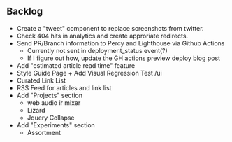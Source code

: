 ## Backlog

- Create a "tweet" component to replace screenshots from twitter.
- Check 404 hits in analytics and create approriate redirects.
- Send PR/Branch information to Percy and Lighthouse via Github Actions
  - Currently not sent in deployment_status event(?)
  - If I figure out how, update the GH actions preview deploy blog post
- Add "estimated article read time" feature
- Style Guide Page + Add Visual Regression Test /ui
- Curated Link List
- RSS Feed for articles and link list
- Add "Projects" section
  - web audio ir mixer
  - Lizard
  - Jquery Collapse
- Add "Experiments" section
  - Assortment
